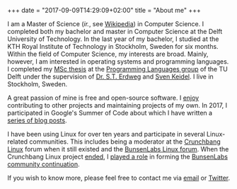 +++
date = "2017-09-09T14:29:09+02:00"
title = "About me"
+++

I am a Master of Science (*ir.*, see
[Wikipedia](https://en.wikipedia.org/wiki/Engineer%27s_degree#The_Netherlands))
in Computer Science.  I completed both my bachelor and master in Computer
Science at the Delft University of Technology.  In the last year of my bachelor,
I studied at the KTH Royal Institute of Technology in Stockholm, Sweden for six
months. Within the field of Computer Science, my interests are broad. Mainly,
however, I am interested in operating systems and programming languages.  I
completed my [MSc thesis](/projects/msc/) at the [Programming Languages
group](https://www.tudelft.nl/en/eemcs/the-faculty/departments/software-technology/programming-languages/)
of the TU Delft under the supervision of [Dr. S.T.
Erdweg](http://www.erdweg.org) and [Sven Keidel](https://svenkeidel.de). I live
in Stockholm, Sweden.

A great passion of mine is free and open-source software. I [enjoy](/projects/)
contributing to other projects and maintaining projects of my own.  In 2017, I
participated in Google's Summer of Code about which I have written a [series of
blog posts](/series/google-summer-of-code/). 

I have been using Linux for over ten years and participate in several
Linux-related communities. This includes being a moderator at the [Crunchbang
Linux](https://web.archive.org/web/20150207013657/http://crunchbang.org/) forum
when it still existed and the [BunsenLabs Linux
forum](https://forums.bunsenlabs.org/index.php). When the Crunchbang Linux
project
[ended](https://web.archive.org/web/20150914181039/http://crunchbang.org/forums/viewtopic.php?id=38916),
I [played a
role](https://web.archive.org/web/20150914162213/http://crunchbang.org/forums/viewtopic.php?id=39049)
in forming the [BunsenLabs community continuation](https://www.bunsenlabs.org/).

If you wish to know more, please feel free to contact me via
[email](mailto:hjdskes@gmail.com) or <a href="https://twitter.com/Hjdskes"
title="Hjdskes on Twitter" rel=me>Twitter</a>.
